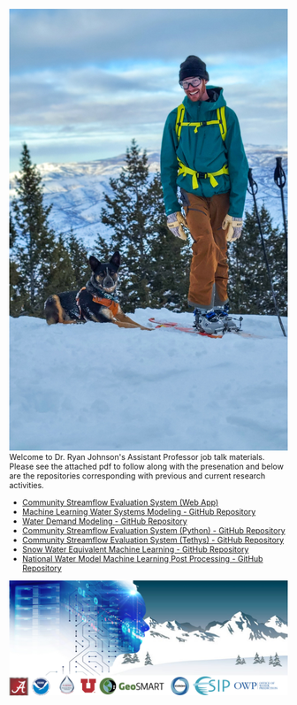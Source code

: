 ![ProfilePic](/Images/OSOK7448.JPEG)
Welcome to Dr. Ryan Johnson's Assistant Professor job talk materials.
Please see the attached pdf to follow along with the presenation and below are the repositories corresponding with previous and current research activities.
* [Community Streamflow Evaluation System (Web App)](http://portal.ciroh.org/t/apps/community-streamflow-evaluation-system/) 
* [Machine Learning Water Systems Modeling - GitHub Repository](https://github.com/whitelightning450/Machine-Learning-Water-Systems-Model)
* [Water Demand Modeling - GitHub Repository](https://github.com/whitelightning450/Water-Demand-Forecasting)
* [Community Streamflow Evaluation System (Python) - GitHub Repository](https://github.com/whitelightning450/Community-Streamflow-Evaluation-System)
* [Community Streamflow Evaluation System (Tethys) - GitHub Repository](https://github.com/whitelightning450/Tethys-CSES)
* [Snow Water Equivalent Machine Learning - GitHub Repository](https://github.com/whitelightning450/SWEML)
* [National Water Model Machine Learning Post Processing - GitHub Repository](https://github.com/whitelightning450/NWM-ML)

![MLSWE](/Images/ML_SWE.jpg)


